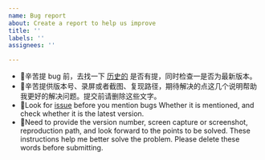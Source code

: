 ```yaml
---
name: Bug report
about: Create a report to help us improve
title: ''
labels: ''
assignees: ''

---
```


- 🙊辛苦提 bug 前，去找一下 [历史的](https://github.com/tw93/MiaoYan/issues?q=) 是否有提，同时检查一是否为最新版本。
- 🙈辛苦提供版本号、录屏或者截图、复现路径，期待解决的点这几个说明帮助我更好的解决问题。提交前请删除这些文字。
- 🙊Look for [issue](https://github.com/tw93/MiaoYan/issues?q=) before you mention bugs Whether it is mentioned, and check whether it is the latest version.
- 🙈Need to provide the version number, screen capture or screenshot, reproduction path, and look forward to the points to be solved. These instructions help me better solve the problem. Please delete these words before submitting.

